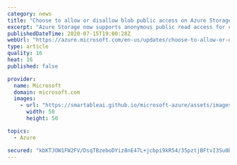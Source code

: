 ```yaml
---
category: news
title: "Choose to allow or disallow blob public access on Azure Storage accounts"
excerpt: "Azure Storage now supports anonymous public read access for containers and blobs. Learn more about how to evaluate anonymous access to your data."
publishedDateTime: 2020-07-15T19:00:28Z
webUrl: "https://azure.microsoft.com/en-us/updates/choose-to-allow-or-disallow-blob-public-access-on-azure-storage-accounts/"
type: article
quality: 16
heat: 16
published: false

provider:
  name: Microsoft
  domain: microsoft.com
  images:
    - url: "https://smartableai.github.io/microsoft-azure/assets/images/organizations/microsoft.com-50x50.jpg"
      width: 50
      height: 50

topics:
  - Azure

secured: "kbKTJOW1FW2FV/DsqTBzeboDYiz8nE47L+jcbpi9kR54/35pztjBFtvI3Su0BKuiF0oyqMedmsFzlqSU0e7/MbvQu4ylZQ7P7T4aWJOx/51hWv1jb0Z3LgfTRpuWz+rW0mnVCKqZ9njqkI9UpKjV6Vu8rL5jt9iQnpYq0BKIkOGtDJFTDeYj3+nAXBqbq15LBtqIUlXxJz0YYQw4mN1TKf29l6JS81gxexXqYNF0bvQL4ImWYSrH9KPfSfI1RcP12AgzKn20kDNAoPK8nniyw0GoHmd6LVFJilrBUzqId+7bpSbg9zCsmAZc4YOo2ilIfzE3hFVLy6d7x+TDRa0ulQ==;E94Tjq/cDBh3EumnGKtXSg=="
---
```



